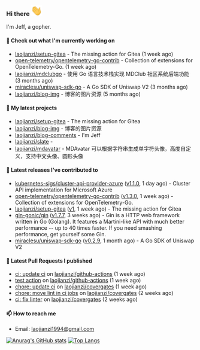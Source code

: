 ### Hi there <img src="https://raw.githubusercontent.com/laojianzi/laojianzi/main/wave.gif" width="30px">

I'm Jeff, a gopher.

#### 👷 Check out what I'm currently working on

- [laojianzi/setup-gitea](https://github.com/laojianzi/setup-gitea) - The missing action for Gitea (1 week ago)
- [open-telemetry/opentelemetry-go-contrib](https://github.com/open-telemetry/opentelemetry-go-contrib) - Collection of extensions for OpenTelemetry-Go. (1 week ago)
- [laojianzi/mdclubgo](https://github.com/laojianzi/mdclubgo) - 使用 Go 语言技术栈实现 MDClub 社区系统后端功能 (3 months ago)
- [miraclesu/uniswap-sdk-go](https://github.com/miraclesu/uniswap-sdk-go) - A Go SDK of Uniswap V2 (3 months ago)
- [laojianzi/blog-img](https://github.com/laojianzi/blog-img) - 博客的图片资源 (5 months ago)

#### 🌱 My latest projects

- [laojianzi/setup-gitea](https://github.com/laojianzi/setup-gitea) - The missing action for Gitea
- [laojianzi/blog-img](https://github.com/laojianzi/blog-img) - 博客的图片资源
- [laojianzi/blog-comments](https://github.com/laojianzi/blog-comments) - I&#39;m Jeff
- [laojianzi/slate](https://github.com/laojianzi/slate) - 
- [laojianzi/mdavatar](https://github.com/laojianzi/mdavatar) - MDAvatar 可以根据字符串生成单字符头像，高度自定义，支持中文头像、圆形头像

#### 🔭 Latest releases I've contributed to

- [kubernetes-sigs/cluster-api-provider-azure](https://github.com/kubernetes-sigs/cluster-api-provider-azure) ([v1.1.0](https://github.com/kubernetes-sigs/cluster-api-provider-azure/releases/tag/v1.1.0), 1 day ago) - Cluster API implementation for Microsoft Azure
- [open-telemetry/opentelemetry-go-contrib](https://github.com/open-telemetry/opentelemetry-go-contrib) ([v1.3.0](https://github.com/open-telemetry/opentelemetry-go-contrib/releases/tag/v1.3.0), 1 week ago) - Collection of extensions for OpenTelemetry-Go.
- [laojianzi/setup-gitea](https://github.com/laojianzi/setup-gitea) ([v1](https://github.com/laojianzi/setup-gitea/releases/tag/v1), 1 week ago) - The missing action for Gitea
- [gin-gonic/gin](https://github.com/gin-gonic/gin) ([v1.7.7](https://github.com/gin-gonic/gin/releases/tag/v1.7.7), 3 weeks ago) - Gin is a HTTP web framework written in Go (Golang). It features a Martini-like API with much better performance -- up to 40 times faster. If you need smashing performance, get yourself some Gin.
- [miraclesu/uniswap-sdk-go](https://github.com/miraclesu/uniswap-sdk-go) ([v0.2.9](https://github.com/miraclesu/uniswap-sdk-go/releases/tag/v0.2.9), 1 month ago) - A Go SDK of Uniswap V2

#### 🔨 Latest Pull Requests I published

- [ci: update ci](https://github.com/laojianzi/github-actions/pull/2) on [laojianzi/github-actions](https://github.com/laojianzi/github-actions) (1 week ago)
- [test action](https://github.com/laojianzi/github-actions/pull/1) on [laojianzi/github-actions](https://github.com/laojianzi/github-actions) (1 week ago)
- [chore: update ci](https://github.com/laojianzi/covergates/pull/8) on [laojianzi/covergates](https://github.com/laojianzi/covergates) (1 week ago)
- [chore: move lint in ci jobs](https://github.com/laojianzi/covergates/pull/7) on [laojianzi/covergates](https://github.com/laojianzi/covergates) (2 weeks ago)
- [ci: fix linter](https://github.com/laojianzi/covergates/pull/6) on [laojianzi/covergates](https://github.com/laojianzi/covergates) (2 weeks ago)

#### 📫 How to reach me

- Email: laojianzi1994@gmail.com

[![Anurag's GitHub stats](https://github-readme-stats.vercel.app/api?username=laojianzi&count_private=true&show_icons=true&theme=vue-dark&include_all_commits=true)](https://github.com/laojianzi/laojianzi)
[![Top Langs](https://github-readme-stats.vercel.app/api/top-langs/?username=laojianzi&theme=vue-dark)](https://github.com/laojianzi/laojianzi)
